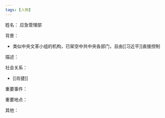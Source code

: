 ```yaml
---
tags: [人物]
---
```


姓名：
应急管理部

背景：
- 类似中央文革小组的机构，已架空中共中央各部门，且由[[习近平]]直接控制

描述：

社会关系：
- [[肖捷]]

重要事件：

重要地点：

其他：
